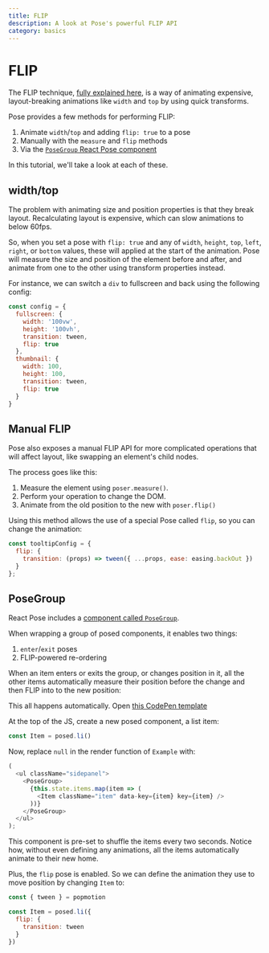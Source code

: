 ```yaml
---
title: FLIP
description: A look at Pose's powerful FLIP API
category: basics
---
```


# FLIP

The FLIP technique, [fully explained here](https://aerotwist.com/blog/flip-your-animations/), is a way of animating expensive, layout-breaking animations like `width` and `top` by using quick transforms.

Pose provides a few methods for performing FLIP:

1. Animate `width`/`top` and adding `flip: true` to a pose
2. Manually with the `measure` and `flip` methods
3. Via the [`PoseGroup` React Pose component](/pose/api/posegroup)

In this tutorial, we'll take a look at each of these.

<TOC />

## width/top

The problem with animating size and position properties is that they break layout. Recalculating layout is expensive, which can slow animations to below 60fps.

So, when you set a pose with `flip: true` and any of `width`, `height`, `top`, `left`, `right`, or `bottom` values, these will applied at the start of the animation. Pose will measure the size and position of the element before and after, and animate from one to the other using transform properties instead.

For instance, we can switch a `div` to fullscreen and back using the following config:

```javascript
const config = {
  fullscreen: {
    width: '100vw',
    height: '100vh',
    transition: tween,
    flip: true
  },
  thumbnail: {
    width: 100,
    height: 100,
    transition: tween,
    flip: true
  }
}
```

<CodePen id="BrmGmR" />

## Manual FLIP

Pose also exposes a manual FLIP API for more complicated operations that will affect layout, like swapping an element's child nodes.

The process goes like this:

1. Measure the element using `poser.measure()`.
2. Perform your operation to change the DOM.
3. Animate from the old position to the new with `poser.flip()`

<CodePen id="paXyRE" />

Using this method allows the use of a special Pose called `flip`, so you can change the animation:

```javascript
const tooltipConfig = {
  flip: {
    transition: (props) => tween({ ...props, ease: easing.backOut })
  }
};
```

## PoseGroup

React Pose includes a [component called `PoseGroup`](/pose/api/posegroup).

When wrapping a group of posed components, it enables two things:

1. `enter`/`exit` poses
2. FLIP-powered re-ordering

When an item enters or exits the group, or changes position in it, all the other items automatically measure their position before the change and then FLIP into to the new position:

<CodePen id="eMexyR" />

This all happens automatically. Open [this CodePen template](https://codepen.io/popmotion/pen/mxqobd?editors=0010)

At the top of the JS, create a new posed component, a list item:

```javascript
const Item = posed.li()
```

Now, replace `null` in the render function of `Example` with:

```javascript
(
  <ul className="sidepanel">
    <PoseGroup>
      {this.state.items.map(item => (
        <Item className="item" data-key={item} key={item} />
      ))}
    </PoseGroup>
  </ul>
);
```

This component is pre-set to shuffle the items every two seconds. Notice how, without even defining any animations, all the items automatically animate to their new home.

Plus, the `flip` pose is enabled. So we can define the animation they use to move position by changing `Item` to:

```javascript
const { tween } = popmotion

const Item = posed.li({
  flip: {
    transition: tween
  }
})
```

